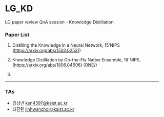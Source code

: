 # LG_KD
LG paper review QnA session - Knowledge Distillation

### Paper List

1. Distilling the Knowledge in a Neural Network, 15’NIPS (https://arxiv.org/abs/1503.02531)

2. Knowledge Distillation by On-the-Fly Native Ensemble, 18`NIPS, (https://arxiv.org/abs/1806.04606) (ONE/)

3. 


-------
### TAs

- 김성년 ksn4397@kaist.ac.kr
- 최진환 jinhwanchoi@kaist.ac.kr
